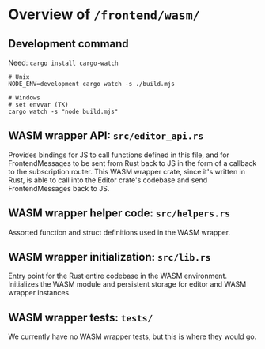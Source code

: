 # Overview of `/frontend/wasm/`

## Development command

Need: `cargo install cargo-watch`

```
# Unix
NODE_ENV=development cargo watch -s ./build.mjs

# Windows
# set envvar (TK)
cargo watch -s "node build.mjs"
```

## WASM wrapper API: `src/editor_api.rs`
Provides bindings for JS to call functions defined in this file, and for FrontendMessages to be sent from Rust back to JS in the form of a callback to the subscription router. This WASM wrapper crate, since it's written in Rust, is able to call into the Editor crate's codebase and send FrontendMessages back to JS.


## WASM wrapper helper code: `src/helpers.rs`
Assorted function and struct definitions used in the WASM wrapper.

## WASM wrapper initialization: `src/lib.rs`
Entry point for the Rust entire codebase in the WASM environment. Initializes the WASM module and persistent storage for editor and WASM wrapper instances.

## WASM wrapper tests: `tests/`
We currently have no WASM wrapper tests, but this is where they would go.
